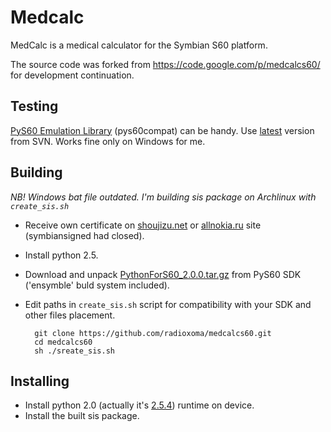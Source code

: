 # Medcalc

MedCalc is a medical calculator for the Symbian S60 platform.

The source code was forked from https://code.google.com/p/medcalcs60/ for development continuation.


## Testing

[PyS60 Emulation Library](http://sourceforge.net/p/pys60-compat/) (pys60compat) can be handy. Use [latest](http://sourceforge.net/p/pys60-compat/code/HEAD/tarball) version from SVN. Works fine only on Windows for me.


## Building

*NB! Windows bat file outdated. I'm building sis package on Archlinux with `create_sis.sh`*

* Receive own certificate on [shoujizu.net](http://www.shoujizu.net/en/cer.php) or [allnokia.ru](http://allnokia.ru/symb_cert/) site (symbiansigned had closed).
* Install python 2.5.
* Download and unpack [PythonForS60_2.0.0.tar.gz](https://garage.maemo.org/frs/download.php/7486/PythonForS60_2.0.0.tar.gz) from PyS60 SDK ('ensymble' buld system included).
* Edit paths in `create_sis.sh` script for compatibility with your SDK and other files placement.

        git clone https://github.com/radioxoma/medcalcs60.git
        cd medcalcs60
        sh ./sreate_sis.sh


## Installing

* Install python 2.0 (actually it's [2.5.4](https://www.python.org/doc/2.5.4/)) runtime on device.
* Install the built sis package.
